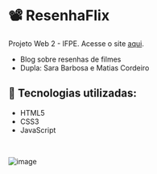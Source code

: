 # 📽️ ResenhaFlix
Projeto Web 2 - IFPE. Acesse o site [aqui](#).

- Blog sobre resenhas de filmes
- Dupla: Sara Barbosa e Matias Cordeiro

## 🍿 Tecnologias utilizadas:
- HTML5
- CSS3
- JavaScript

<br>

![image](https://user-images.githubusercontent.com/97530586/204576827-dab7a162-889c-4d70-924f-9638e3ff7449.png)
